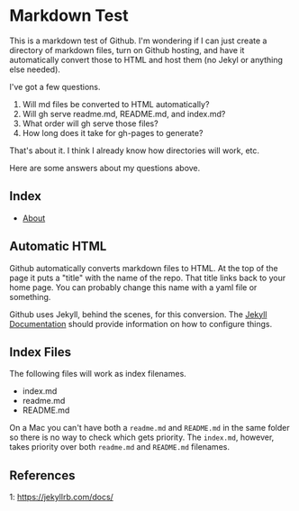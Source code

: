 # Markdown Test

This is a markdown test of Github. I'm wondering if I can just create a directory of markdown files, turn on Github hosting, and have it automatically convert those to HTML and host them (no Jekyl or anything else needed).

I've got a few questions.

1) Will md files be converted to HTML automatically?
2) Will gh serve readme.md, README.md, and index.md?
3) What order will gh serve those files?
4) How long does it take for gh-pages to generate?

That's about it. I think I already know how directories will work, etc.

Here are some answers about my questions above.

## Index

- [About](about)

## Automatic HTML

Github automatically converts markdown files to HTML. At the top of the page it puts a "title" with the name of the repo. That title links back to your home page. You can probably change this name with a yaml file or something.

Github uses Jekyll, behind the scenes, for this conversion. The [Jekyll Documentation](1) should provide information on how to configure things.

## Index Files

The following files will work as index filenames.

- index.md
- readme.md
- README.md

On a Mac you can't have both a `readme.md` and `README.md` in the same folder so there is no way to check which gets priority. The `index.md`, however, takes priority over both `readme.md` and `README.md` filenames.

## References

1: https://jekyllrb.com/docs/
